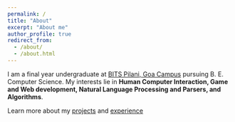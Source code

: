 ```yaml
---
permalink: /
title: "About"
excerpt: "About me"
author_profile: true
redirect_from: 
  - /about/
  - /about.html
---
```

I am a final year undergraduate at [BITS Pilani, Goa Campus](https://www.bits-pilani.ac.in/goa/) pursuing B. E. Computer Science. My interests lie in **Human Computer Interaction, Game and Web development, Natural Language Processing and Parsers, and Algorithms**.  

Learn more about my [projects](/projects) and [experience](/cv)